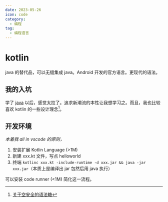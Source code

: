 ```yaml
---
date: 2023-05-26
icon: code
category:
  - 编程
tag:
  - 编程语言
---
```


# kotlin

java 的替代品，可以无缝集成 java。Android 开发的官方语言。更现代的语法。

## 我的入坑

学了 [java](./java.md) 以后，感觉太拉了。追求新潮流的本性让我想学习之。而且，我也比较喜欢 kotlin 的一些设计理念[^1]。

[^1]: [关于空安全的语法糖](https://www.kotlincn.net/docs/reference/null-safety.html)

## 开发环境

_本着我 all in vscode 的原则，_

1. 安装扩展 Kotlin Language (>1M)
2. 新建 xxx.kt 文件，写点 helloworld
3. 终端 `kotlinc xxx.kt -include-runtime -d xxx.jar && java -jar xxx.jar`（本质上是编译出 jar 包然后用 java 执行）

可以安装 code runner (<1M) 简化这一流程。

